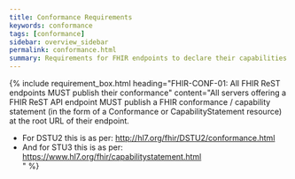 ```yaml
---
title: Conformance Requirements
keywords: conformance
tags: [conformance]
sidebar: overview_sidebar
permalink: conformance.html
summary: Requirements for FHIR endpoints to declare their capabilities
---
```


{% include requirement_box.html
	heading="FHIR-CONF-01: All FHIR ReST endpoints MUST publish their conformance"
	content="All servers offering a FHIR ReST API endpoint MUST publish a FHIR conformance / capability statement (in the form of a Conformance or CapabilityStatement resource) at the root URL of their endpoint.
<ul><li>For DSTU2 this is as per: <a href='http://hl7.org/fhir/DSTU2/conformance.html'>http://hl7.org/fhir/DSTU2/conformance.html</a></li>
<li>And for STU3 this is as per: <a href='https://www.hl7.org/fhir/capabilitystatement.html'>https://www.hl7.org/fhir/capabilitystatement.html</a></li>"
%}
